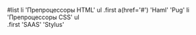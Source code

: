 #list
  li
    'Препроцессоры HTML'
    ul
      .first
        a(href='#') 'Haml'
      'Pug' 
  li 
    'Препроцессоры CSS'
    ul  
      .first 'SAAS'
      'Stylus'